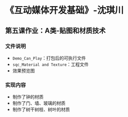 # 《互动媒体开发基础》-沈琪川
## 第五课作业：A类-贴图和材质技术
### 文件说明
* `Demo_Can_Play`：打包后的可执行文件
* `sqc_Material and Texture`：工程文件
* 效果预览图
### 实现内容
* 制作了钟的材质
* 制作了门、墙、玻璃的材质
* 制作了树干树枝、树叶的材质

